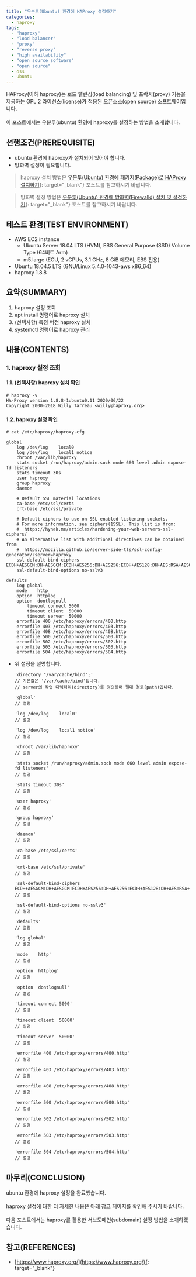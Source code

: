 ```yaml
---
title: "우분투(Ubuntu) 환경에 HAProxy 설정하기"
categories: 
  - haproxy
tags: 
  - "haproxy"
  - "load balancer"
  - "proxy"
  - "reverse proxy"
  - "high availability"
  - "open source software"
  - "open source"
  - oss
  - ubuntu
---
```



HAProxy(이하 haproxy)는 로드 밸런싱(load balancing) 및 프락시(proxy) 기능을 제공하는 GPL 2 라이선스(license)가 적용된 오픈소스(open source) 소프트웨어입니다.
<br /><br />
이 포스트에서는 우분투(ubuntu) 환경에 haproxy를 설정하는 방법을 소개합니다.


## 선행조건(PREREQUISITE)
- ubuntu 환경에 haproxy가 설치되어 있어야 합니다.
- 방화벽 설정이 필요합니다.

> haproxy 설치 방법은 [우분투(Ubuntu) 환경에 패키지(Package)로 HAProxy 설치하기](https://lindarex.github.io/haproxy/ubuntu-haproxy-installation/){: target="\_blank"} 포스트를 참고하시기 바랍니다.

> 방화벽 설정 방법은 [우분투(Ubuntu) 환경에 방화벽(Firewalld) 설치 및 설정하기](https://lindarex.github.io/ubuntu/ubuntu-firewalld-installation/){: target="\_blank"} 포스트를 참고하시기 바랍니다.


## 테스트 환경(TEST ENVIRONMENT)
- AWS EC2 instance
    + Ubuntu Server 18.04 LTS (HVM), EBS General Purpose (SSD) Volume Type (64비트 Arm)
    + m5.large (ECU, 2 vCPUs, 3.1 GHz, 8 GiB 메모리, EBS 전용)
- Ubuntu 18.04.5 LTS (GNU/Linux 5.4.0-1043-aws x86_64)
- haproxy 1.8.8


## 요약(SUMMARY)
1. haproxy 설정 조회
1. apt install 명령어로 haproxy 설치
2. (선택사항) 특정 버전 haproxy 설치
4. systemctl 명령어로 haproxy 관리


## 내용(CONTENTS)
### 1. haproxy 설정 조회
#### 1.1. (선택사항) haproxy 설치 확인
```console
# haproxy -v
HA-Proxy version 1.8.8-1ubuntu0.11 2020/06/22
Copyright 2000-2018 Willy Tarreau <willy@haproxy.org>
```

#### 1.2. haproxy 설정 확인

```console
# cat /etc/haproxy/haproxy.cfg
```

```shell
global
    log /dev/log    local0
    log /dev/log    local1 notice
    chroot /var/lib/haproxy
    stats socket /run/haproxy/admin.sock mode 660 level admin expose-fd listeners
    stats timeout 30s
    user haproxy
    group haproxy
    daemon

    # Default SSL material locations
    ca-base /etc/ssl/certs
    crt-base /etc/ssl/private

    # Default ciphers to use on SSL-enabled listening sockets.
    # For more information, see ciphers(1SSL). This list is from:
    #  https://hynek.me/articles/hardening-your-web-servers-ssl-ciphers/
    # An alternative list with additional directives can be obtained from
    #  https://mozilla.github.io/server-side-tls/ssl-config-generator/?server=haproxy
    ssl-default-bind-ciphers ECDH+AESGCM:DH+AESGCM:ECDH+AES256:DH+AES256:ECDH+AES128:DH+AES:RSA+AESGCM:RSA+AES:!aNULL:!MD5:!DSS
    ssl-default-bind-options no-sslv3

defaults
    log global
    mode    http
    option  httplog
    option  dontlognull
        timeout connect 5000
        timeout client  50000
        timeout server  50000
    errorfile 400 /etc/haproxy/errors/400.http
    errorfile 403 /etc/haproxy/errors/403.http
    errorfile 408 /etc/haproxy/errors/408.http
    errorfile 500 /etc/haproxy/errors/500.http
    errorfile 502 /etc/haproxy/errors/502.http
    errorfile 503 /etc/haproxy/errors/503.http
    errorfile 504 /etc/haproxy/errors/504.http
```

- 위 설정을 설명합니다.

    ```
    'directory "/var/cache/bind";'
    // 기본값은 '/var/cache/bind'입니다.
    // server의 작업 디렉터리(directory)를 정의하며 절대 경로(path)입니다.
    ```

    ```
    'global'
    // 설명
    ```

    ```
    'log /dev/log    local0'
    // 설명
    ```

    ```
    'log /dev/log    local1 notice'
    // 설명
    ```

    ```
    'chroot /var/lib/haproxy'
    // 설명
    ```

    ```
    'stats socket /run/haproxy/admin.sock mode 660 level admin expose-fd listeners'
    // 설명
    ```

    ```
    'stats timeout 30s'
    // 설명
    ```

    ```
    'user haproxy'
    // 설명
    ```

    ```
    'group haproxy'
    // 설명
    ```

    ```
    'daemon'
    // 설명
    ```

    ```
    'ca-base /etc/ssl/certs'
    // 설명
    ```

    ```
    'crt-base /etc/ssl/private'
    // 설명
    ```

    ```
    'ssl-default-bind-ciphers ECDH+AESGCM:DH+AESGCM:ECDH+AES256:DH+AES256:ECDH+AES128:DH+AES:RSA+AESGCM:RSA+AES:!aNULL:!MD5:!DSS'
    // 설명
    ```

    ```
    'ssl-default-bind-options no-sslv3'
    // 설명
    ```

    ```
    'defaults'
    // 설명
    ```

    ```
    'log global'
    // 설명
    ```

    ```
    'mode    http'
    // 설명
    ```

    ```
    'option  httplog'
    // 설명
    ```

    ```
    'option  dontlognull'
    // 설명
    ```

    ```
    'timeout connect 5000'
    // 설명
    ```

    ```
    'timeout client  50000'
    // 설명
    ```

    ```
    'timeout server  50000'
    // 설명
    ```

    ```
    'errorfile 400 /etc/haproxy/errors/400.http'
    // 설명
    ```

    ```
    'errorfile 403 /etc/haproxy/errors/403.http'
    // 설명
    ```

    ```
    'errorfile 408 /etc/haproxy/errors/408.http'
    // 설명
    ```

    ```
    'errorfile 500 /etc/haproxy/errors/500.http'
    // 설명
    ```

    ```
    'errorfile 502 /etc/haproxy/errors/502.http'
    // 설명
    ```

    ```
    'errorfile 503 /etc/haproxy/errors/503.http'
    // 설명
    ```

    ```
    'errorfile 504 /etc/haproxy/errors/504.http'
    // 설명
    ```



## 마무리(CONCLUSION)
ubuntu 환경에 haproxy 설정을 완료했습니다.
<br /><br />
haproxy 설정에 대한 더 자세한 내용은 아래 참고 페이지를 확인해 주시기 바랍니다.
<br /><br />
다음 포스트에서는 haproxy를 활용한 서브도메인(subdomain) 설정 방법을 소개하겠습니다.


## 참고(REFERENCES)
- [https://www.haproxy.org/](https://www.haproxy.org/){: target="\_blank"}
